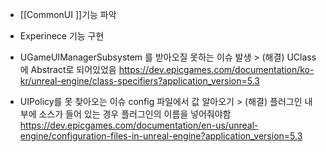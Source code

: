 - [[CommonUI ]]기능 파악 
- Experinece 기능 구현 
  
- UGameUIManagerSubsystem 를 받아오질 못하는 이슈 발생 > (해결) UClass에 Abstract로 되어있었음
  https://dev.epicgames.com/documentation/ko-kr/unreal-engine/class-specifiers?application_version=5.3
  
- UIPolicy를 못 찾아오는 이슈 config 파일에서 값 알아오기 > (해결) 플러그인 내부에 소스가 들어 있는 경우 플러그인의 이름을 넣어줘야함 
  https://dev.epicgames.com/documentation/en-us/unreal-engine/configuration-files-in-unreal-engine?application_version=5.3